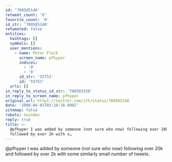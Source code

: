 ```yaml
---
id: '780585140'
retweet_count: '0'
favorite_count: '0'
id_str: '780585140'
retweeted: false
entities:
  hashtags: []
  symbols: []
  user_mentions:
    - name: Peter Fleck
      screen_name: pfhyper
      indices:
        - '0'
        - '8'
      id_str: '55753'
      id: '55753'
  urls: []
in_reply_to_status_id_str: '780583250'
in_reply_to_screen_name: pfhyper
original_url: https://twitter.com/jth/status/780585140
date: '2008-04-01T03:28:38.000Z'
sitemap: false
robots: noindex
reply: true
title: >-
  @pfhyper I was added by someone (not sure who now) following over 20k and
  followed by over 2k with s…
---
```


@pfhyper I was added by someone (not sure who now) following over 20k and followed by over 2k with some similarly small number of tweets.